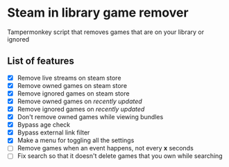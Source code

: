 # Steam in library game remover
Tampermonkey script that removes games that are on your library or ignored

## List of features
- [x] Remove live streams on steam store
- [x] Remove owned games on steam store
- [x] Remove ignored games on steam store
- [x] Remove owned games on *recently updated*
- [x] Remove ignored games on *recently updated*
- [x] Don't remove owned games while viewing bundles
- [x] Bypass age check
- [x] Bypass external link filter
- [x] Make a menu for toggling all the settings
- [ ] Remove games when an event happens, not every **x** seconds
- [ ] Fix search so that it doesn't delete games that you own while searching
